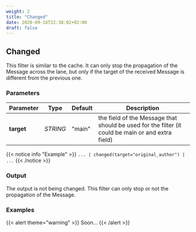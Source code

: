 ```yaml
---
weight: 2
title: "Changed"
date: 2020-09-16T22:38:02+02:00
draft: false
---
```


## Changed

This filter is similar to the cache. It can only stop the propagation of the Message across the lane, but only if the target of the received Message is different from the previous one.  

### Parameters

 | Parameter | Type | Default | Description 
 | --- | --- | --- | --- |
 | **target** | _STRING_ | "main" | the field of the Message that should be used for the filter (it could be main or and extra field) |
 
{{< notice info "Example" >}} 
`... | changed(target="original_author") | ...`
{{< /notice >}}

### Output

The output is not being changed. This filter can only stop or not the propagation of the Message.

### Examples

{{< alert theme="warning" >}}
Soon...
{{< /alert >}} 